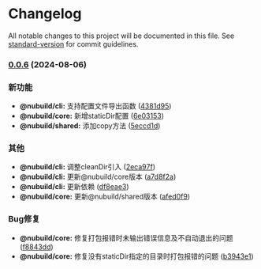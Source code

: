 # Changelog

All notable changes to this project will be documented in this file. See [standard-version](https://github.com/conventional-changelog/standard-version) for commit guidelines.

### [0.0.6](https://github.com/renzp94/nubuild/compare/v0.0.4...v0.0.6) (2024-08-06)


### 新功能

* **@nubuild/cli:** 支持配置文件导出函数 ([4381d95](https://github.com/renzp94/nubuild/commit/4381d95167cb28d70727d36cd7f08721f63a7169))
* **@nubuild/core:** 新增staticDir配置 ([6e03153](https://github.com/renzp94/nubuild/commit/6e0315329a89cb31c76e8c7183ddb167c52c9550))
* **@nubuild/shared:** 添加copy方法 ([5eccd1d](https://github.com/renzp94/nubuild/commit/5eccd1dc0384e5e78361eac8643637219f7c66e9))


### 其他

* **@nubuild/cli:** 调整cleanDir引入 ([2eca97f](https://github.com/renzp94/nubuild/commit/2eca97f95e83c0968f99e7876bd500aaf2b20dc9))
* **@nubuild/cli:** 更新@nubuild/core版本 ([a7d8f2a](https://github.com/renzp94/nubuild/commit/a7d8f2a62143b96707434cecc17008aad82569aa))
* **@nubuild/cli:** 更新依赖 ([df8eae3](https://github.com/renzp94/nubuild/commit/df8eae3516df2706b60ad65e6351577d7e8a5cc2))
* **@nubuild/core:** 更新@nubuild/shared版本 ([afed0f9](https://github.com/renzp94/nubuild/commit/afed0f990f0dafa4d41b5f5665d57a9afbd2c5b9))


### Bug修复

* **@nubuild/core:** 修复打包报错时未输出错误信息及不自动退出的问题 ([f8843dd](https://github.com/renzp94/nubuild/commit/f8843dd316938cb35fc771e55ec8ecc57e25f949))
* **@nubuild/core:** 修复没有staticDir指定的目录时打包报错的问题 ([b3943e1](https://github.com/renzp94/nubuild/commit/b3943e196f23f258e16a3b6d2ccd0d7f32262395))
